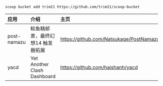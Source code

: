 ```shell
scoop bucket add trim21 https://github.com/trim21/scoop-bucket
```


| 应用 | 介绍 | 主页 |
| :- | :- | :- |
| post-namazu | 鲶鱼精邮差，最终幻想14 触发器拓展 | <https://github.com/Natsukage/PostNamazu> |
| yacd | Yet Another Clash Dashboard | <https://github.com/haishanh/yacd> |
